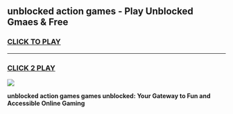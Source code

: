 
## unblocked action games - Play Unblocked Gmaes & Free
<h3>
<a href="https://news.freeplayer.one?title=unblocked_action_games&ref=23F">CLICK TO PLAY</a></h3>
<hr>

<h3>
<a href="https://news.freeplayer.one?title=unblocked_action_games&ref=23F">CLICK 2 PLAY</a>
  
</h3>

<a href="https://news.freeplayer.one?title=unblocked_action_games&ref=23F/"><img src="https://clearcache.store/games.png"></a>


**unblocked action games games unblocked: Your Gateway to Fun and Accessible Online Gaming**
